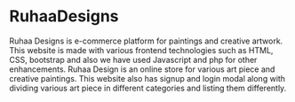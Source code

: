 # RuhaaDesigns
Ruhaa Designs is e-commerce platform for paintings and creative artwork.
This website is made with various frontend technologies such as HTML, CSS, bootstrap and also we have used Javascript and php for other enhancements. Ruhaa Design is an online store for various art piece and creative paintings. This website also has signup and login modal along with dividing various art piece in different categories and listing them differently. 
